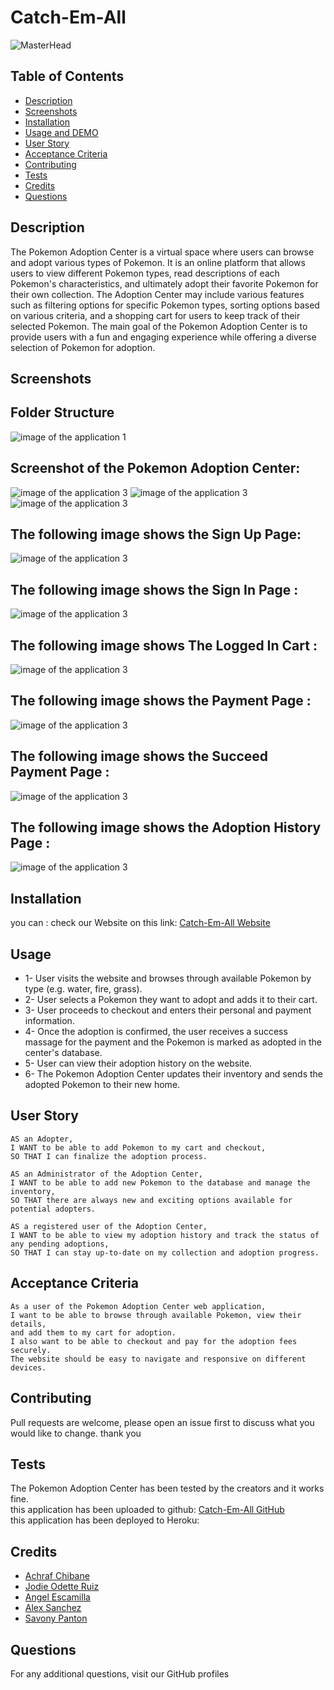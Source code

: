 # Catch-Em-All
![MasterHead](https://media.tenor.com/GPY_xF7gVOoAAAAC/gotta-catch-em-all.gif)

## Table of Contents

- [Description](#description)
- [Screenshots](#screenshots)
- [Installation](#installation)
- [Usage and DEMO](#usage-and-demogit)
- [User Story](#user-story)
- [Acceptance Criteria](#acceptance-criteria)
- [Contributing](#contributing)
- [Tests](#tests)
- [Credits](#credits)
- [Questions](#questions)

## Description

The Pokemon Adoption Center is a virtual space where users can browse and adopt various types of Pokemon. 
It is an online platform that allows users to view different Pokemon types, read descriptions of each Pokemon's characteristics, 
and ultimately adopt their favorite Pokemon for their own collection. 
The Adoption Center may include various features such as filtering options for specific Pokemon types, sorting options based on various criteria,
and a shopping cart for users to keep track of their selected Pokemon. The main goal of the Pokemon Adoption Center is to provide users with a fun and engaging experience while offering a diverse selection of Pokemon for adoption.

## Screenshots
## Folder Structure <br>

![image of the application 1](./client/public/images/screenshots/structure.png)

## Screenshot of the Pokemon Adoption Center:

![image of the application 3](./client/public/images/screenshots/Screenshot1.png)
![image of the application 3](./client/public/images/screenshots/Screenshot2.png)
![image of the application 3](./client/public/images/screenshots/Screenshot3.png)

## The following image shows  the Sign Up Page:
![image of the application 3](./client/public/images/screenshots/signup.png)

## The following image shows the Sign In Page : 
![image of the application 3](./client/public/images/screenshots/signin.png)

## The following image shows The Logged In Cart :  
![image of the application 3](./client/public/images/screenshots/loggedinCart.png)

## The following image shows the Payment Page : 
![image of the application 3](./client/public/images/screenshots/payment.png)

## The following image shows the Succeed Payment Page : 
![image of the application 3](./client/public/images/screenshots/successpayment.png)

## The following image shows the Adoption History Page : 
![image of the application 3](./client/public/images/screenshots/adoptionHistory.png)

## Installation
you can : 
check our Website on this link:   [Catch-Em-All Website](https://github.com/Ash0422)

## Usage

- 1- User visits the website and browses through available Pokemon by type (e.g. water, fire, grass).
- 2- User selects a Pokemon they want to adopt and adds it to their cart.
- 3- User proceeds to checkout and enters their personal and payment information.
- 4- Once the adoption is confirmed, the user receives a success massage for the payment and the Pokemon is marked as adopted in the center's database.
- 5- User can view their adoption history on the website.
- 6- The Pokemon Adoption Center updates their inventory and sends the adopted Pokemon to their new home.


## User Story
```
AS an Adopter,
I WANT to be able to add Pokemon to my cart and checkout,
SO THAT I can finalize the adoption process.

AS an Administrator of the Adoption Center,
I WANT to be able to add new Pokemon to the database and manage the inventory,
SO THAT there are always new and exciting options available for potential adopters.

AS a registered user of the Adoption Center,
I WANT to be able to view my adoption history and track the status of any pending adoptions,
SO THAT I can stay up-to-date on my collection and adoption progress.
```
## Acceptance Criteria
```
As a user of the Pokemon Adoption Center web application, 
I want to be able to browse through available Pokemon, view their details, 
and add them to my cart for adoption. 
I also want to be able to checkout and pay for the adoption fees securely. 
The website should be easy to navigate and responsive on different devices.
```
## Contributing

Pull requests are welcome, please open an issue first to discuss what you would like to change. thank you

## Tests
The Pokemon Adoption Center has been tested by the creators and it works fine.<br>
this application has been uploaded to github:  [Catch-Em-All GitHub](https://github.com/Angel24e/Catch-em-all)<br>
this application has been deployed to Heroku: 

## Credits
- [Achraf Chibane](https://github.com/Ash0422)
- [Jodie Odette Ruiz](https://github.com/Honey8131)
- [Angel Escamilla](https://github.com/Angel24e)
- [Alex Sanchez](https://github.com/TacoCodes)
- [Savony Panton](https://github.com/Savonyp)

## Questions
For any additional questions, visit our GitHub profiles

